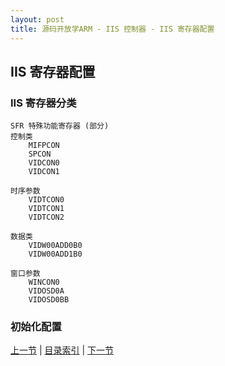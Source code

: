 ```yaml
---
layout: post
title: 源码开放学ARM - IIS 控制器 - IIS 寄存器配置
---
```


## IIS 寄存器配置

### IIS 寄存器分类

	SFR 特殊功能寄存器 (部分)
	控制类
		MIFPCON
		SPCON
		VIDCON0 
		VIDCON1
		
	时序参数
		VIDTCON0
		VIDTCON1
		VIDTCON2
		
	数据类	
		VIDW00ADD0B0
		VIDW00ADD1B0
		
	窗口参数
		WINCON0
		VIDOSD0A
		VIDOSD0BB

### 初始化配置




[上一节](chp14-4.html)  |  [目录索引](../index.html)  |  [下一节](chp14-6.html)
